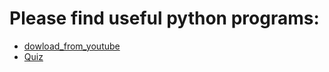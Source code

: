 # Please find useful python programs:

- [dowload_from_youtube](https://github.com/vivekk-p/repo_Python/blob/master/dwnld_from_youtube)
- [Quiz](https://github.com/vivekk-p/repo_Python/blob/master/Quiz.py)

